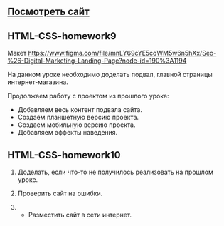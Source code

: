 ## [Посмотреть сайт](https://github.com/artempetich/artempetich.github.io-HTML-CSS_16-)

## HTML-CSS-homework9

Макет https://www.figma.com/file/mnLY69cYE5cqWM5w6n5hXx/Seo-%26-Digital-Marketing-Landing-Page?node-id=190%3A1194

На данном уроке необходимо доделать подвал, главной страницы интернет-магазина.

Продолжаем работу с проектом из прошлого урока:
* Добавляем весь контент подвала сайта.
* Создаём планшетную версию проекта.
* Создаем мобильную версию проекта.
* Добавляем эффекты наведения.

## HTML-CSS-homework10

1. Доделать, если что-то не получилось реализовать на прошлом уроке.

2. Проверить сайт на ошибки.

3. * Разместить сайт в сети интернет.